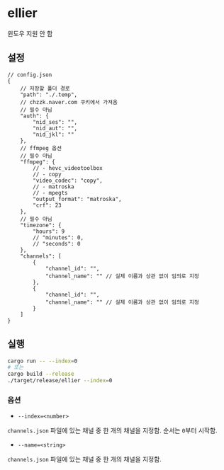 # ellier

윈도우 지원 안 함

## 설정

```jsonc
// config.json
{
    // 저장할 폴더 경로
    "path": "./.temp",
    // chzzk.naver.com 쿠키에서 가져옴
    // 필수 아님
    "auth": {
        "nid_ses": "",
        "nid_aut": "",
        "nid_jkl": ""
    },
    // ffmpeg 옵션
    // 필수 아님
    "ffmpeg": {
        // - hevc_videotoolbox
        // - copy
        "video_codec": "copy",
        // - matroska
        // - mpegts
        "output_format": "matroska",
        "crf": 23
    },
    // 필수 아님
    "timezone": {
        "hours": 9
        // "minutes": 0,
        // "seconds": 0
    },
    "channels": [
        {
            "channel_id": "",
            "channel_name": "" // 실제 이름과 상관 없이 임의로 지정
        },
        {
            "channel_id": "",
            "channel_name": "" // 실제 이름과 상관 없이 임의로 지정
        }
    ]
}
```

## 실행

```bash
cargo run -- --index=0
# 또는
cargo build --release
./target/release/ellier --index=0
```

### 옵션

- `--index=<number>`

`channels.json` 파일에 있는 채널 중 한 개의 채널을 지정함.
순서는 `0`부터 시작함.

- `--name=<string>`

`channels.json` 파일에 있는 채널 중 한 개의 채널을 지정함.
